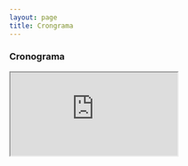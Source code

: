 ```yaml
---
layout: page
title: Crongrama
---
```



### Cronograma


<iframe src="https://docs.google.com/spreadsheets/d/e/2PACX-1vR2oD8bC-WIkjc0HuRJJ8-qOTe1ROGuByT59cgGr_hbNyQ5sCJht47UtxoTtyXljNvkK-TOBDNnfKzY/pubhtml?widget=true&amp;headers=false"></iframe>
